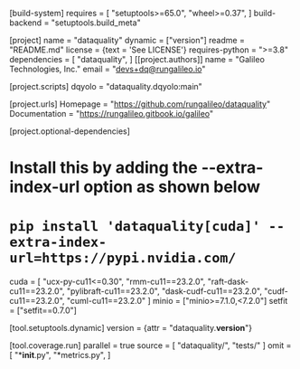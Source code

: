 
[build-system]
requires = [
    "setuptools>=65.0",
    "wheel>=0.37",
]
build-backend = "setuptools.build_meta"

[project]
name = "dataquality"
dynamic = ["version"]
readme = "README.md"
license = {text = 'See LICENSE'}
requires-python = ">=3.8"
dependencies = [
    "dataquality",
]
[[project.authors]]
name = "Galileo Technologies, Inc."
email = "devs+dq@rungalileo.io"

[project.scripts]
dqyolo = "dataquality.dqyolo:main"

[project.urls]
Homepage = "https://github.com/rungalileo/dataquality"
Documentation = "https://rungalileo.gitbook.io/galileo"

[project.optional-dependencies]
# Install this by adding the --extra-index-url option as shown below
# `pip install 'dataquality[cuda]' --extra-index-url=https://pypi.nvidia.com/ `
cuda = [
   "ucx-py-cu11<=0.30",
   "rmm-cu11==23.2.0",
   "raft-dask-cu11==23.2.0",
   "pylibraft-cu11==23.2.0",
   "dask-cudf-cu11==23.2.0",
   "cudf-cu11==23.2.0",
   "cuml-cu11==23.2.0"
]
minio = ["minio>=7.1.0,<7.2.0"]
setfit = ["setfit==0.7.0"]

[tool.setuptools.dynamic]
version = {attr = "dataquality.__version__"}


[tool.coverage.run]
parallel = true
source = [
    "dataquality/",
    "tests/"
]
omit = [
    "*__init__.py",
    "*metrics.py",
]
